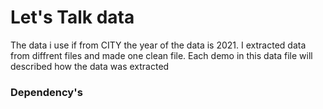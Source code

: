 # Let's Talk data 

The data i use if from CITY the year of the data is 2021.
I extracted data from diffrent files and made one clean file.
Each demo in this data file will described how the data was extracted 


### Dependency's


